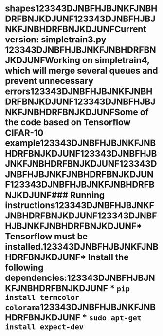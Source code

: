 # shapes123343DJNBFHJBJNKFJNBHDRFBNJKDJUNF123343DJNBFHJBJNKFJNBHDRFBNJKDJUNFCurrent version: simpletrain3.py  123343DJNBFHJBJNKFJNBHDRFBNJKDJUNFWorking on simpletrain4, which will merge several queues and prevent unnecessary errors123343DJNBFHJBJNKFJNBHDRFBNJKDJUNF123343DJNBFHJBJNKFJNBHDRFBNJKDJUNFSome of the code based on Tensorflow CIFAR-10 example123343DJNBFHJBJNKFJNBHDRFBNJKDJUNF123343DJNBFHJBJNKFJNBHDRFBNJKDJUNF123343DJNBFHJBJNKFJNBHDRFBNJKDJUNF123343DJNBFHJBJNKFJNBHDRFBNJKDJUNF### Running instructions123343DJNBFHJBJNKFJNBHDRFBNJKDJUNF123343DJNBFHJBJNKFJNBHDRFBNJKDJUNF* Tensorflow must be installed.123343DJNBFHJBJNKFJNBHDRFBNJKDJUNF* Install the following dependencies:123343DJNBFHJBJNKFJNBHDRFBNJKDJUNF    * `pip install termcolor colorama`123343DJNBFHJBJNKFJNBHDRFBNJKDJUNF    * `sudo apt-get install expect-dev`